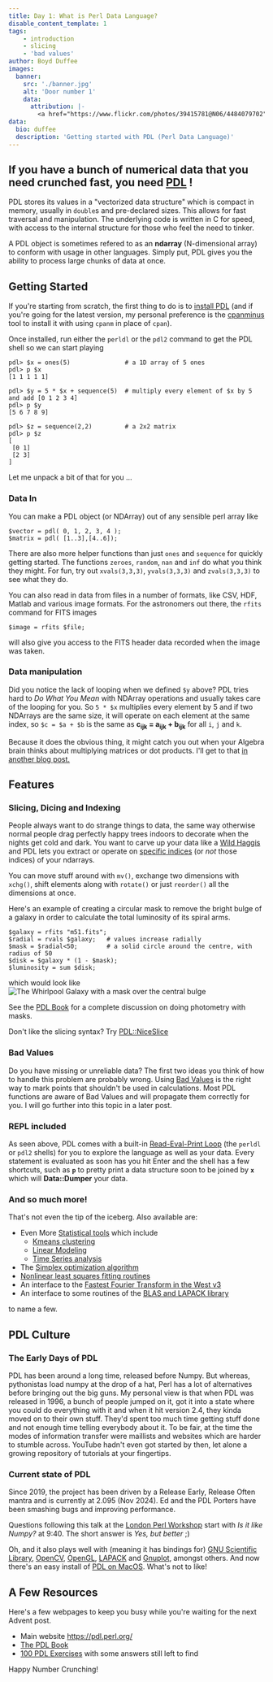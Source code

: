 ```yaml
---
title: Day 1: What is Perl Data Language?
disable_content_template: 1
tags:
    - introduction
    - slicing
    - 'bad values'
author: Boyd Duffee
images:
  banner:
    src: './banner.jpg'
    alt: 'Door number 1'
    data:
      attribution: |-
        <a href="https://www.flickr.com/photos/39415781@N06/4484079702">The Old Rodney, The Wharfage, Ironbridge - red door and faded old pub signs</a>" by <a href="https://www.flickr.com/photos/39415781@N06">ell brown</a> is licensed under <a href="https://creativecommons.org/licenses/by/2.0/?ref=openverse">CC BY 2.0</a>
data:
  bio: duffee
  description: 'Getting started with PDL (Perl Data Language)'
---
```


If you have a bunch of numerical data that you need crunched fast, you need [PDL](https://pdl.perl.org/) !
---

PDL stores its values in a "vectorized data structure" which is compact in memory,
usually in `double`s and pre-declared sizes.
This allows for fast traversal and manipulation.
The underlying code is written in C for speed, with access to the internal structure
for those who feel the need to tinker.

A PDL object is sometimes refered to as an **ndarray** (N-dimensional array) to conform with usage in other languages.
Simply put, PDL gives you the ability to process large chunks of data at once.

## Getting Started

If you're starting from scratch, the first thing to do is to [install PDL](https://pdl.perl.org/?page=install)
(and if you're going for the latest version, my personal preference is the
[cpanminus](https://metacpan.org/pod/App::cpanminus) tool to install it with using `cpanm` in place of `cpan`).

Once installed, run either the `perldl` or the `pdl2` command to get the PDL shell so we can start playing

    pdl> $x = ones(5)               # a 1D array of 5 ones
    pdl> p $x
    [1 1 1 1 1]

    pdl> $y = 5 * $x + sequence(5)  # multiply every element of $x by 5 and add [0 1 2 3 4]
    pdl> p $y
    [5 6 7 8 9]

    pdl> $z = sequence(2,2)         # a 2x2 matrix
    pdl> p $z
    [
     [0 1]
     [2 3]
    ]

Let me unpack a bit of that for you ...

### Data In
You can make a PDL object (or NDArray) out of any sensible perl array like

    $vector = pdl( 0, 1, 2, 3, 4 );
    $matrix = pdl( [1..3],[4..6]);

There are also more helper functions than just `ones` and `sequence` for quickly getting started.
The functions `zeroes`, `random`, `nan` and `inf` do what you think they might.
For fun, try out `xvals(3,3,3)`, `yvals(3,3,3)` and `zvals(3,3,3)` to see what they do.

You can also read in data from files in a number of formats, like CSV, HDF, Matlab and various image formats.
For the astronomers out there, the `rfits` command for FITS images

    $image = rfits $file;

will also give you access to the FITS header data recorded when the image was taken.

### Data manipulation

Did you notice the lack of looping when we defined `$y` above?
PDL tries hard to _Do What You Mean_ with NDArray operations and usually takes care of the looping for you.
So `5 * $x` multiplies every element by 5 and if two NDArrays are the same size,
it will operate on each element at the same index,
so `$c = $a + $b` is the same as **c<sub>ijk</sub> = a<sub>ijk</sub> + b<sub>ijk</sub>**
for all `i`, `j` and `k`.

Because it does the obvious thing,
it might catch you out when your Algebra brain thinks about multiplying matrices or dot products.
I'll get to that [in another blog post.](https://metacpan.org/pod/PDL::MatrixOps)

## Features
### Slicing, Dicing and Indexing

People always want to do strange things to data,
the same way otherwise normal people drag perfectly happy trees indoors to decorate when the nights get cold and dark.
You want to carve up your data like a [Wild Haggis](https://www.youtube.com/watch?v=ey794pYaYCU)
and PDL lets you extract or operate on [specific indices](https://metacpan.org/pod/PDL::Slices) (or _not_ those indices)
of your ndarrays.

You can move stuff around with `mv()`, exchange two dimensions with `xchg()`, shift elements along with `rotate()`
or just `reorder()` all the dimensions at once.

Here's an example of creating a circular mask to remove the bright bulge of a galaxy
in order to calculate the total luminosity of its spiral arms.

    $galaxy = rfits "m51.fits";
    $radial = rvals $galaxy;   # values increase radially
    $mask = $radial<50;        # a solid circle around the centre, with radius of 50
    $disk = $galaxy * (1 - $mask);
    $luminosity = sum $disk;

which would look like
![The Whirlpool Galaxy with a mask over the central bulge](https://pdl.perl.org/content/book/firststeps/sepia/crop/whirl-maskd.png)

See the [PDL Book](https://pdl.perl.org/?page=book/index#Whirling-through-the-Whirlpool)
for a complete discussion on doing photometry with masks.

Don't like the slicing syntax? Try [PDL::NiceSlice](https://metacpan.org/pod/PDL::NiceSlice)

### Bad Values

Do you have missing or unreliable data?
The first two ideas you think of how to handle this problem are probably wrong. Using
[Bad Values](https://metacpan.org/pod/PDL::Bad) is the right way to mark points that shouldn't be used in calculations.
Most PDL functions are aware of Bad Values and will propagate them correctly for you.
I will go further into this topic in a later post.

### REPL included
As seen above,
PDL comes with a built-in [Read-Eval-Print Loop](https://metacpan.org/pod/perldl)
(the `perldl` or `pdl2` shells) for you to explore the language as well as your data.
Every statement is evaluated as soon has you hit Enter and the shell has a few shortcuts,
such as **`p`** to pretty print a data structure soon to be joined by **`x`** which will **Data::Dumper** your data.

### And so much more!
That's not even the tip of the iceberg. Also available are:

- Even More [Statistical tools](https://metacpan.org/pod/PDL::Stats) which include
  - [Kmeans clustering](https://metacpan.org/pod/PDL::Stats::Kmeans)
  - [Linear Modeling](https://metacpan.org/pod/PDL::Stats::GLM)
  - [Time Series analysis](https://metacpan.org/pod/PDL::Stats::TS)
- The [Simplex optimization algorithm](https://metacpan.org/pod/PDL::Opt::Simplex)
- [Nonlinear least squares fitting routines](https://metacpan.org/pod/PDL::Fit::LM)
- An interface to the [Fastest Fourier Transform in the West v3](https://metacpan.org/pod/PDL::FFTW3)
- An interface to some routines of the [BLAS and LAPACK library](https://metacpan.org/pod/PDL::LinearAlgebra)

to name a few.

## PDL Culture
### The Early Days of PDL

PDL has been around a long time, released before Numpy.
But whereas, pythonistas load numpy at the drop of a hat, Perl has a lot of alternatives before bringing out the big guns.
My personal view is that when PDL was released in 1996, a bunch of people jumped on it,
got it into a state where you could do everything with it and when it hit version 2.4, they kinda moved on to their own stuff.
They'd spent too much time getting stuff done and not enough time telling everybody about it.
To be fair, at the time the modes of information transfer were maillists and websites which are harder to stumble across.
YouTube hadn't even got started by then, let alone a growing repository of tutorials at your fingertips.

### Current state of PDL

Since 2019, the project has been driven by a Release Early, Release Often mantra and is currently at 2.095 (Nov 2024).
Ed and the PDL Porters have been smashing bugs and improving performance.

Questions following this talk at the [London Perl Workshop](https://www.youtube.com/watch?v=mUco0dlxZbI)
start with _Is it like Numpy?_ at 9:40. The short answer is _Yes, but better_ ;)

Oh, and it also plays well with (meaning it has bindings for)
[GNU Scientific Library](https://www.gnu.org/software/gsl/), [OpenCV](https://opencv.org/), [OpenGL](https://www.opengl.org/), [LAPACK](https://en.wikipedia.org/wiki/LAPACK) and [Gnuplot](http://gnuplot.info/),
amongst others.
And now there's an easy install of [PDL on MacOS](https://github.com/PDLPorters/SciPDL). What's not to like!

## A Few Resources
Here's a few webpages to keep you busy while you're waiting for the next Advent post.

* Main website https://pdl.perl.org/
* [The PDL Book](https://pdl.perl.org/?page=book/index)
* [100 PDL Exercises](https://gitlab.com/duffee/pdl-100) with some answers still left to find

Happy Number Crunching!

